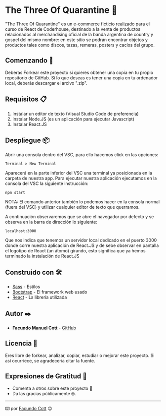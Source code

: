 # The Three Of Quarantine 💼

"The Three Of Quarantine" es un e-commerce ficticio realizado para el curso de React de Coderhouse, destinado a la venta de productos relacionados al merchandising oficial de la banda argentina de country  y gospel del mismo nombre: en este sitio se podrán encontrar objetos y productos tales como discos, tazas, remeras, posters y caclos del grupo.


## Comenzando 🚀

Deberás Forkear este proyecto si quieres obtener una copia en tu propio repositorio de GitHub.
Si lo que deseas es tener una copia en tu ordenador local, deberás descargar el arcivo ".zip".


## Requisitos 📋

1) Instalar un editor de texto (Visual Studio Code de preferencia)
2) Instalar Node.JS (es un aplicación para ejecutar Javascript)
3) Instalar React.JS


## Despliegue 📦

Abrir una consola dentro del VSC, para ello hacemos click en las opciones:

    Terminal > New Terminal

Aparecerá en la parte inferior del VSC una terminal ya posicionada en la carpeta de nuestra app. Para ejecutar nuestra aplicación ejecutamos en la consola del VSC la siguiente instrucción:

    npm start

NOTA: El comando anterior también lo podemos hacer en la consola normal (fuera del VSC) y utilizar cualquier editor de texto que querramos.

A continuación observaremos que se abre el navegador por defecto y se observa en la barra de dirección lo siguiente:

    localhost:3000

Que nos indica que tenemos un servidor local dedicado en el puerto 3000 donde corre nuestra aplicación de React.JS y de sebe observar en pantalla el logotipo de React (un átomo) girando, esto significa que ya hemos terminado la instalación de React.JS


## Construido con 🛠️

* [Sass](https://sass-lang.com/) - Estilos
* [Bootstrap](https://getbootstrap.com/docs/5.2/getting-started/introduction/) - El framework web usado
* [React](https://es.reactjs.org/) - La librería utilizada

## Autor ✒️

* **Facundo Manuel Cott** - [GitHub](https://github.com/facucott)

## Licencia 📄

Eres libre de forkear, analizar, copiar, estudiar o mejorar este proyecto. 
Si así ocurriece, se agradecería citar la fuente.

## Expresiones de Gratitud 🎁

* Comenta a otros sobre este proyecto 📢
* Da las gracias públicamente 🤓.



---
⌨️ por [Facundo Cott](https://github.com/facucott) 😊
